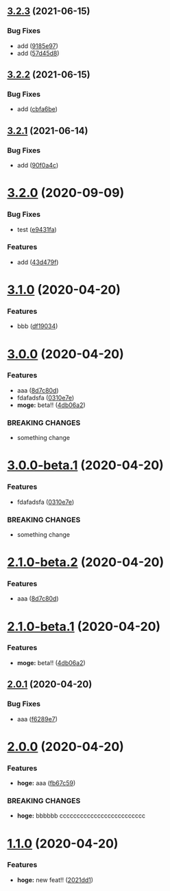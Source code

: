 ## [3.2.3](https://github.com/deepblue-will/angular-library-release-test/compare/v3.2.2...v3.2.3) (2021-06-15)


### Bug Fixes

* add ([9185e97](https://github.com/deepblue-will/angular-library-release-test/commit/9185e97f30bcf88f21ed3d3ded34966c12e534ed))
* add ([57d45d8](https://github.com/deepblue-will/angular-library-release-test/commit/57d45d88c4d450d509b0337cbc961014768a9d18))

## [3.2.2](https://github.com/deepblue-will/angular-library-release-test/compare/v3.2.1...v3.2.2) (2021-06-15)


### Bug Fixes

* add ([cbfa6be](https://github.com/deepblue-will/angular-library-release-test/commit/cbfa6be62a84be2af0152f8aa0f596c4ae2e934f))

## [3.2.1](https://github.com/deepblue-will/angular-library-release-test/compare/v3.2.0...v3.2.1) (2021-06-14)


### Bug Fixes

* add ([90f0a4c](https://github.com/deepblue-will/angular-library-release-test/commit/90f0a4c0ca84628136a83138b434b7a2fab95795))

# [3.2.0](https://github.com/deepblue-will/angular-library-release-test/compare/v3.1.0...v3.2.0) (2020-09-09)


### Bug Fixes

* test ([e9431fa](https://github.com/deepblue-will/angular-library-release-test/commit/e9431fa633f0f859db829c67c0ac029558910483))


### Features

* add ([43d479f](https://github.com/deepblue-will/angular-library-release-test/commit/43d479f2605e615bf781c9eeea4c785d8ac4c3fa))

# [3.1.0](https://github.com/deepblue-will/angular-library-release-test/compare/v3.0.0...v3.1.0) (2020-04-20)


### Features

* bbb ([df19034](https://github.com/deepblue-will/angular-library-release-test/commit/df19034b0b5d257b90f5705b29e15aff58f4f845))

# [3.0.0](https://github.com/deepblue-will/angular-library-release-test/compare/v2.0.1...v3.0.0) (2020-04-20)


### Features

* aaa ([8d7c80d](https://github.com/deepblue-will/angular-library-release-test/commit/8d7c80d4e98bf97d4e39de60dff318aeefbdd1b3))
* fdafadsfa ([0310e7e](https://github.com/deepblue-will/angular-library-release-test/commit/0310e7e6b9510e550821664a435196dc418194d8))
* **moge:** beta!! ([4db06a2](https://github.com/deepblue-will/angular-library-release-test/commit/4db06a2547795ea5df57f4c4f0995a055efe9509))


### BREAKING CHANGES

* something change

# [3.0.0-beta.1](https://github.com/deepblue-will/angular-library-release-test/compare/v2.1.0-beta.2...v3.0.0-beta.1) (2020-04-20)


### Features

* fdafadsfa ([0310e7e](https://github.com/deepblue-will/angular-library-release-test/commit/0310e7e6b9510e550821664a435196dc418194d8))


### BREAKING CHANGES

* something change

# [2.1.0-beta.2](https://github.com/deepblue-will/angular-library-release-test/compare/v2.1.0-beta.1...v2.1.0-beta.2) (2020-04-20)


### Features

* aaa ([8d7c80d](https://github.com/deepblue-will/angular-library-release-test/commit/8d7c80d4e98bf97d4e39de60dff318aeefbdd1b3))

# [2.1.0-beta.1](https://github.com/deepblue-will/angular-library-release-test/compare/v2.0.1...v2.1.0-beta.1) (2020-04-20)


### Features

* **moge:** beta!! ([4db06a2](https://github.com/deepblue-will/angular-library-release-test/commit/4db06a2547795ea5df57f4c4f0995a055efe9509))

## [2.0.1](https://github.com/deepblue-will/angular-library-release-test/compare/v2.0.0...v2.0.1) (2020-04-20)


### Bug Fixes

* aaa ([f6289e7](https://github.com/deepblue-will/angular-library-release-test/commit/f6289e7efcc64973e80c82c23730f54e25416da6))

# [2.0.0](https://github.com/deepblue-will/angular-library-release-test/compare/v1.1.0...v2.0.0) (2020-04-20)


### Features

* **hoge:** aaa ([fb67c59](https://github.com/deepblue-will/angular-library-release-test/commit/fb67c595c92c679d250b68fb86c41cca59eac697))


### BREAKING CHANGES

* **hoge:** bbbbbb
ccccccccccccccccccccccccc

# [1.1.0](https://github.com/deepblue-will/angular-library-release-test/compare/v1.0.1...v1.1.0) (2020-04-20)


### Features

* **hoge:** new feat!! ([2021dd1](https://github.com/deepblue-will/angular-library-release-test/commit/2021dd19196bf753ae92c5f58136ff504b8edf9e))
